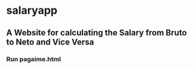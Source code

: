 # salaryapp
## A Website for calculating the Salary from Bruto to Neto and Vice Versa
### Run pagaime.html